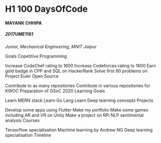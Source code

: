 # H1 100 DaysOfCode
#### MAYANK CHHIPA
##### 2017UME1161

*Junior, Mechanical Engineering, MNIT Jaipur*

Goals
Copetitive Programming

 Increase CodeChef rating to 1600
 Increase Codeforces rating to 1600
 Earn gold badge in CPP and SQL on HackerRank
 Solve first 60 problems on Project Euler
Open Source

 Contribute to as many repositories
 Contribute in various repositories for KWOC
 Preparation of GSoC 2020
Learning Goals

 Learn MERN stack
 Learn Go Lang
 Learn Deep learning concepts
Projects

 Develop some apps using Flutter
 Make my portfolio
 Make some games including AR and VR on Unity
 Make a project on RPi
 NLP sentimental analysis
Courses

 Tensorflow specialisation
 Machine learning by Andrew NG
 Deep learning specialisation
Timeline
